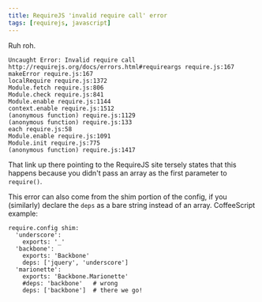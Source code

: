 ```yaml
---
title: RequireJS 'invalid require call' error
tags: [requirejs, javascript]
---
```


Ruh roh.

    Uncaught Error: Invalid require call
    http://requirejs.org/docs/errors.html#requireargs require.js:167
    makeError require.js:167
    localRequire require.js:1372
    Module.fetch require.js:806
    Module.check require.js:841
    Module.enable require.js:1144
    context.enable require.js:1512
    (anonymous function) require.js:1129
    (anonymous function) require.js:133
    each require.js:58
    Module.enable require.js:1091
    Module.init require.js:775
    (anonymous function) require.js:1417

That link up there pointing to the RequireJS site tersely states that this happens because you didn't pass an array as the first parameter to `require()`.

This error can also come from the shim portion of the config, if you (similarly) declare the `deps` as a bare string instead of an array. CoffeeScript example:

    require.config shim:
      'underscore':
        exports: '_'
      'backbone':
        exports: 'Backbone'
        deps: ['jquery', 'underscore']
      'marionette':
        exports: 'Backbone.Marionette'
        #deps: 'backbone'   # wrong
        deps: ['backbone']  # there we go!
